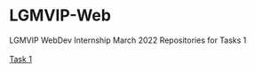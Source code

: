 # LGMVIP-Web
LGMVIP WebDev Internship March 2022 Repositories for Tasks 1<br><br>
<a href="https://jayyyp19.github.io/LGMVIP-Web/">Task 1</a>

